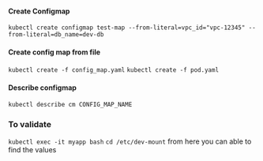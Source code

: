 #### Create Configmap
`kubectl create configmap test-map --from-literal=vpc_id="vpc-12345" --from-literal=db_name=dev-db`

#### Create config map from file

`kubectl create -f config_map.yaml`
`kubectl create -f pod.yaml`

#### Describe configmap
`kubectl describe cm CONFIG_MAP_NAME`

### To validate
`kubectl exec -it myapp bash`
`cd /etc/dev-mount`
from here you can able to find the values
